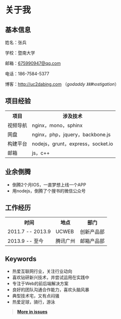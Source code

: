 关于我
=======

基本信息
--------

姓名：张兵

学校：暨南大学

邮箱：675990947@qq.com

电话：186-7584-5377

博客：http://uc2dabing.com （*godaddy 》》》hostigation*）

项目经验
--------

<table>
	<tr>
		<th>项目</th>
		<th>涉及技术</th>
	</tr>
	<tr>
		<td>视频导航</td>
		<td>nginx，mono，sphinx</td>
	</tr>
	<tr>
		<td>网盘</td>
		<td>nginx，php，jquery，backbone.js</td>
	</tr>
	<tr>
		<td>构建平台</td>
		<td>nodejs，grunt，express，socket.io</td>
	</tr>
	<tr>
		<td>邮箱</td>
		<td>js，c++</td>
	</tr>
</table>

业余倒腾
-------
- 倒腾2个月IOS，一直梦想上线一个APP
- 用nodejs，倒腾了个搜书的微信公众号

工作经历
-------

<table>
	<tr>
		<th>时间</th>
		<th>地点</th>
		<th>部门</th>
	</tr>
	<tr>
		<td>2011.7 -- 2013.9</td>
		<td>UCWEB</td>
		<td>创新产品部</td>
	</tr>
	<tr>
		<td>2013.9 -- 至今</td>
		<td>腾讯广州</td>
		<td>邮箱产品部</td>
	</tr>
</table>

Keywords
--------

* 热爱互联网行业，关注行业动向
* 喜欢钻研新兴技术，并尝试运用在实践中
* 专注于Web的前后端解决方案
* 良好的团队沟通合作能力，喜欢头脑风暴
* 典型技术宅，又有点闷骚
* 热爱足球，骑行，游泳

> **[More in issues](https://github.com/uc2dabing/aboutme/issues)**

